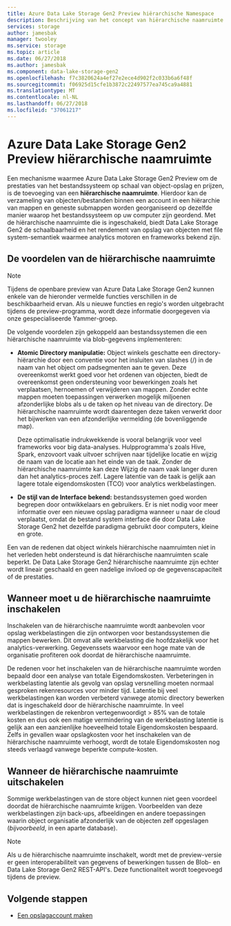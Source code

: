 ```yaml
---
title: Azure Data Lake Storage Gen2 Preview hiërarchische Namespace
description: Beschrijving van het concept van hiërarchische naamruimte voor de Preview van Azure Data Lake Storage Gen2
services: storage
author: jamesbak
manager: twooley
ms.service: storage
ms.topic: article
ms.date: 06/27/2018
ms.author: jamesbak
ms.component: data-lake-storage-gen2
ms.openlocfilehash: f7c3820624a4ef27e2ece4d902f2c033b6a6f48f
ms.sourcegitcommit: f06925d15cfe1b3872c22497577ea745ca9a4881
ms.translationtype: MT
ms.contentlocale: nl-NL
ms.lasthandoff: 06/27/2018
ms.locfileid: "37061217"
---
```

# <a name="azure-data-lake-storage-gen2-preview-hierarchical-namespace"></a>Azure Data Lake Storage Gen2 Preview hiërarchische naamruimte

Een mechanisme waarmee Azure Data Lake Storage Gen2 Preview om de prestaties van het bestandssysteem op schaal van object-opslag en prijzen, is de toevoeging van een **hiërarchische naamruimte**. Hierdoor kan de verzameling van objecten/bestanden binnen een account in een hiërarchie van mappen en geneste submappen worden georganiseerd op dezelfde manier waarop het bestandssysteem op uw computer zijn geordend. Met de hiërarchische naamruimte die is ingeschakeld, biedt Data Lake Storage Gen2 de schaalbaarheid en het rendement van opslag van objecten met file system-semantiek waarmee analytics motoren en frameworks bekend zijn.

## <a name="the-benefits-of-the-hierarchical-namespace"></a>De voordelen van de hiërarchische naamruimte

> [!NOTE]
> Tijdens de openbare preview van Azure Data Lake Storage Gen2 kunnen enkele van de hieronder vermelde functies verschillen in de beschikbaarheid ervan. Als u nieuwe functies en regio's worden uitgebracht tijdens de preview-programma, wordt deze informatie doorgegeven via onze gespecialiseerde Yammer-groep.  

De volgende voordelen zijn gekoppeld aan bestandssystemen die een hiërarchische naamruimte via blob-gegevens implementeren:

- **Atomic Directory manipulatie:** Object winkels geschatte een directory-hiërarchie door een conventie voor het insluiten van slashes (/) in de naam van het object om padsegmenten aan te geven. Deze overeenkomst werkt goed voor het ordenen van objecten, biedt de overeenkomst geen ondersteuning voor bewerkingen zoals het verplaatsen, hernoemen of verwijderen van mappen. Zonder echte mappen moeten toepassingen verwerken mogelijk miljoenen afzonderlijke blobs als u de taken op het niveau van de directory. De hiërarchische naamruimte wordt daarentegen deze taken verwerkt door het bijwerken van een afzonderlijke vermelding (de bovenliggende map). 

    Deze optimalisatie indrukwekkende is vooral belangrijk voor veel frameworks voor big data-analyses. Hulpprogramma's zoals Hive, Spark, enzovoort vaak uitvoer schrijven naar tijdelijke locatie en wijzig de naam van de locatie aan het einde van de taak. Zonder de hiërarchische naamruimte kan deze Wijzig de naam vaak langer duren dan het analytics-proces zelf. Lagere latentie van de taak is gelijk aan lagere totale eigendomskosten (TCO) voor analytics werkbelastingen.

- **De stijl van de Interface bekend:** bestandssystemen goed worden begrepen door ontwikkelaars en gebruikers. Er is niet nodig voor meer informatie over een nieuwe opslag paradigma wanneer u naar de cloud verplaatst, omdat de bestand system interface die door Data Lake Storage Gen2 het dezelfde paradigma gebruikt door computers, kleine en grote.

Een van de redenen dat object winkels hiërarchische naamruimten niet in het verleden hebt ondersteund is dat hiërarchische naamruimten scale beperkt. De Data Lake Storage Gen2 hiërarchische naamruimte zijn echter wordt lineair geschaald en geen nadelige invloed op de gegevenscapaciteit of de prestaties.

## <a name="when-to-enable-the-hierarchical-namespace"></a>Wanneer moet u de hiërarchische naamruimte inschakelen

Inschakelen van de hiërarchische naamruimte wordt aanbevolen voor opslag werkbelastingen die zijn ontworpen voor bestandssystemen die mappen bewerken. Dit omvat alle werkbelasting die hoofdzakelijk voor het analytics-verwerking. Gegevenssets waarvoor een hoge mate van de organisatie profiteren ook doordat de hiërarchische naamruimte.

De redenen voor het inschakelen van de hiërarchische naamruimte worden bepaald door een analyse van totale Eigendomskosten. Verbeteringen in werkbelasting latentie als gevolg van opslag versnelling moeten normaal gesproken rekenresources voor minder tijd. Latentie bij veel werkbelastingen kan worden verbeterd vanwege atomic directory bewerken dat is ingeschakeld door de hiërarchische naamruimte. In veel werkbelastingen de rekenbron vertegenwoordigt > 85% van de totale kosten en dus ook een matige vermindering van de werkbelasting latentie is gelijk aan een aanzienlijke hoeveelheid totale Eigendomskosten bespaard. Zelfs in gevallen waar opslagkosten voor het inschakelen van de hiërarchische naamruimte verhoogt, wordt de totale Eigendomskosten nog steeds verlaagd vanwege beperkte compute-kosten.

## <a name="when-to-disable-the-hierarchical-namespace"></a>Wanneer de hiërarchische naamruimte uitschakelen

Sommige werkbelastingen van de store object kunnen niet geen voordeel doordat de hiërarchische naamruimte krijgen. Voorbeelden van deze werkbelastingen zijn back-ups, afbeeldingen en andere toepassingen waarin object organisatie afzonderlijk van de objecten zelf opgeslagen (*bijvoorbeeld*, in een aparte database).

> [!NOTE]
> Als u de hiërarchische naamruimte inschakelt, wordt met de preview-versie er geen interoperabiliteit van gegevens of bewerkingen tussen de Blob- en Data Lake Storage Gen2 REST-API's. Deze functionaliteit wordt toegevoegd tijdens de preview.

## <a name="next-steps"></a>Volgende stappen

- [Een opslagaccount maken](./quickstart-create-account.md)
